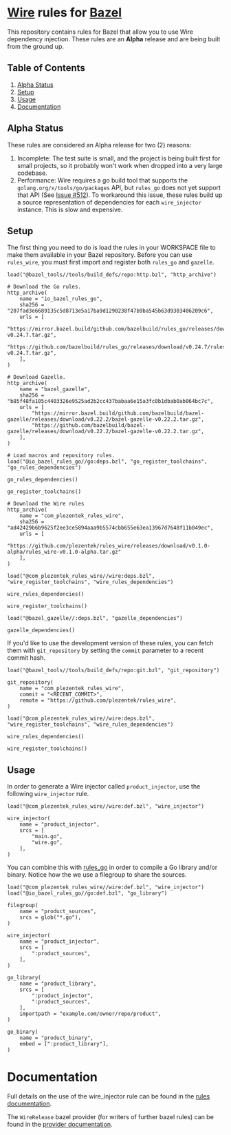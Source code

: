 # [Wire](https://github.com/google/wire) rules for [Bazel](https://bazel.build)

This repository contains rules for Bazel that allow you to use Wire dependency
injection.  These rules are an **Alpha** release and are being built from the
ground up.

## Table of Contents
1. [Alpha Status](#alpha-status)
2. [Setup](#setup)
3. [Usage](#usage)
4. [Documentation](#documentation)

## Alpha Status
These rules are considered an Alpha release for two (2) reasons:
1. Incomplete: The test suite is small, and the project is being built first
   for small projects, so it probably won't work when dropped into a very large
   codebase.
2. Performance: Wire requires a go build tool that supports the
   `golang.org/x/tools/go/packages` API, but `rules_go` does not yet support
   that API (See [Issue
   #512](https://github.com/bazelbuild/rules_go/issues/512)). To workaround
   this issue, these rules build up a source representation of dependencies for
   each `wire_injector` instance.  This is slow and expensive.

## Setup
The first thing you need to do is load the rules in your WORKSPACE file to make
them available in your Bazel repository.  Before you can use `rules_wire`, you
must first import and register both `rules_go` and `gazelle`.

```Starlark
load("@bazel_tools//tools/build_defs/repo:http.bzl", "http_archive")

# Download the Go rules.
http_archive(
    name = "io_bazel_rules_go",
    sha256 = "207fad3e6689135c5d8713e5a17ba9d1290238f47b9ba545b63d9303406209c6",
    urls = [
        "https://mirror.bazel.build/github.com/bazelbuild/rules_go/releases/download/v0.24.7/rules_go-v0.24.7.tar.gz",
        "https://github.com/bazelbuild/rules_go/releases/download/v0.24.7/rules_go-v0.24.7.tar.gz",
    ],
)

# Download Gazelle.
http_archive(
    name = "bazel_gazelle",
    sha256 = "b85f48fa105c4403326e9525ad2b2cc437babaa6e15a3fc0b1dbab0ab064bc7c",
    urls = [
        "https://mirror.bazel.build/github.com/bazelbuild/bazel-gazelle/releases/download/v0.22.2/bazel-gazelle-v0.22.2.tar.gz",
        "https://github.com/bazelbuild/bazel-gazelle/releases/download/v0.22.2/bazel-gazelle-v0.22.2.tar.gz",
    ],
)

# Load macros and repository rules.
load("@io_bazel_rules_go//go:deps.bzl", "go_register_toolchains", "go_rules_dependencies")

go_rules_dependencies()

go_register_toolchains()

# Download the Wire rules
http_archive(
    name = "com_plezentek_rules_wire",
    sha256 = "ad42429b6b9625f2ee3ce5894aaa9b5574cbb655e63ea13967d7648f11b049ec",
    urls = [
        "https://github.com/plezentek/rules_wire/releases/download/v0.1.0-alpha/rules_wire-v0.1.0-alpha.tar.gz"
    ],
)

load("@com_plezentek_rules_wire//wire:deps.bzl", "wire_register_toolchains", "wire_rules_dependencies")

wire_rules_dependencies()

wire_register_toolchains()

load("@bazel_gazelle//:deps.bzl", "gazelle_dependencies")

gazelle_dependencies()
```

If you'd like to use the development version of these rules, you can fetch them
with `git_repository` by setting the `commit` parameter to a recent commit hash.

```Starlark
load("@bazel_tools//tools/build_defs/repo:git.bzl", "git_repository")

git_repository(
    name = "com_plezentek_rules_wire",
    commit = "<RECENT_COMMIT>",
    remote = "https://github.com/plezentek/rules_wire",
)

load("@com_plezentek_rules_wire//wire:deps.bzl", "wire_register_toolchains", "wire_rules_dependencies")

wire_rules_dependencies()

wire_register_toolchains()
```

## Usage
In order to generate a Wire injector called `product_injector`, use the following
`wire_injector` rule.

```Starlark
load("@com_plezentek_rules_wire//wire:def.bzl", "wire_injector")

wire_injector(
    name = "product_injector",
    srcs = [
        "main.go",
        "wire.go",
    ],
)
```

You can combine this with [rules_go](https://github.com/bazelbuild/rules_go) in
order to compile a Go library and/or binary. Notice how the we use a filegroup
to share the sources.

```Starlark
load("@com_plezentek_rules_wire//wire:def.bzl", "wire_injector")
load("@io_bazel_rules_go//go:def.bzl", "go_library")

filegroup(
    name = "product_sources",
    srcs = glob("*.go"),
)

wire_injector(
    name = "product_injector",
    srcs = [
        ":product_sources",
    ],
)

go_library(
    name = "product_library",
    srcs = [
        ":product_injector",
        ":product_sources",
    ],
    importpath = "example.com/owner/repo/product",
)

go_binary(
    name = "product_binary",
    embed = [":product_library"],
)
```

# Documentation
Full details on the use of the wire_injector rule can be found in the [rules
documentation](docs/rules.md).

The `WireRelease` bazel provider (for writers of further bazel rules) can be
found in the [provider documentation](docs/providers.md).
